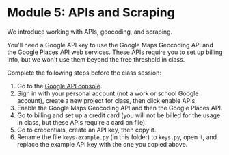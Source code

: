 # Module 5: APIs and Scraping

We introduce working with APIs, geocoding, and scraping.

You'll need a Google API key to use the Google Maps Geocoding API and the Google Places API web services. These APIs require you to set up billing info, but we won't use them beyond the free threshold in class.

Complete the following steps before the class session:

  1. Go to the [Google API console](https://console.developers.google.com/).
  1. Sign in with your personal account (not a work or school Google account), create a new project for class, then click enable APIs.
  1. Enable the Google Maps Geocoding API and then the Google Places API.
  1. Go to billing and set up a credit card (you will not be billed for the usage in class, but these APIs require a card on file).
  1. Go to credentials, create an API key, then copy it.
  1. Rename the file `keys-example.py` (in this folder) to `keys.py`, open it, and replace the example API key with the one you copied above.
